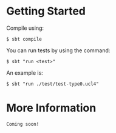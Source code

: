 # Getting Started

Compile using:

    $ sbt compile

You can run tests by using the command:

    $ sbt "run <test>"

An example is:

    $ sbt "run ./test/test-type0.ucl4"

# More Information

    Coming soon!
